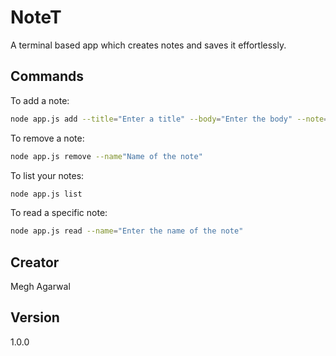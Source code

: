 # NoteT
A terminal based app which creates notes and saves it effortlessly.

## Commands
To add a note:
```bash
node app.js add --title="Enter a title" --body="Enter the body" --note="Enter the name of the note"
```

To remove a note:
```bash
node app.js remove --name"Name of the note"
```

To list your notes:
```bash
node app.js list
```

To read a specific note:
```bash
node app.js read --name="Enter the name of the note"
```

## Creator
Megh Agarwal

## Version
1.0.0